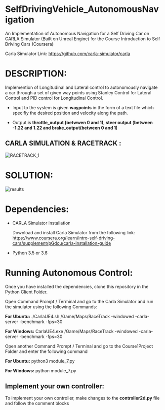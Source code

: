 # SelfDrivingVehicle_AutonomousNavigation

An Implementation of Autonomous Navigation for a Self Driving Car on CARLA Simulator (Built on Unreal Engine) for the Course Introduction to Self Driving Cars (Coursera)

Carla Simulator Link: https://github.com/carla-simulator/carla

DESCRIPTION:
===========

Implemention of Longitudinal and Lateral control to autonomously navigate a car through a set of given way points using Stanley Control for Lateral Control and PID control for Longitudinal Control.

- Input to the system is given **waypoints** in the form of a text file which specifiy the desired position and velocity along the path.

- Output is **throttle_output (betwwen 0 and 1), steer output (between -1.22 and 1.22 and brake_output(between 0 and 1)**


CARLA SIMULATION & RACETRACK :
---------
![RACETRACK_1](https://user-images.githubusercontent.com/32943733/57668369-160dd580-75d5-11e9-8465-908dadc83057.png)


SOLUTION:
========
![results](https://user-images.githubusercontent.com/32943733/57667912-713ec880-75d3-11e9-920e-aa3d0ca166c4.png)


Dependencies:
=============

- CARLA Simulator Installation

  Download and install Carla Simulator from the following link:
  https://www.coursera.org/learn/intro-self-driving-cars/supplement/pGdcu/carla-installation-guide

- Python 3.5 or 3.6

Running Autonomous Control:
==========================

Once you have installed the dependencies, clone this repository in the Python Client Folder. 

Open Command Prompt / Terminal and go to the Carla Simulator and run the simulator using the following Commands:

**For Ubuntu:** ./CarlaUE4.sh /Game/Maps/RaceTrack -windowed -carla-server -benchmark -fps=30

**For Windows:** CarlaUE4.exe /Game/Maps/RaceTrack -windowed -carla-server -benchmark -fps=30

Open another Command Prompt / Terminal and go to the Course1Project Folder and enter the following command

**For Ubuntu:** python3 module_7.py

**For Windows:** python module_7.py

Implement your own controller:
--------------------------

To implement your own controller, make changes to the **controller2d.py** file and follow the comment blocks


